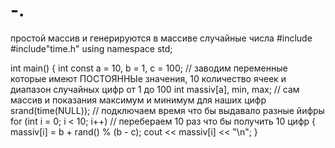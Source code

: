 # -.
простой массив и генерируются в массиве случайные числа
#include <iostream>
#include"time.h"
using namespace std;

int main()
{
    int const a = 10, b = 1, c = 100; // заводим переменные которые имеют ПОСТОЯННЫе значения, 10 количество ячеек и диапазон случайных цифр от 1 до 100
    int massiv[a], min, max; // сам массив и показания максимум и минимум для наших цифр 
    srand(time(NULL)); // подключаем время что бы выдавало разные йифры
    for (int i = 0; i < 10; i++) // перебераем 10 раз что бы получить 10 цифр
    {
        massiv[i] = b + rand() % (b - c);
        cout << massiv[i] << "\n";
    }
